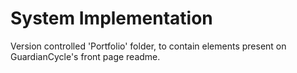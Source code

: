 # System Implementation

Version controlled 'Portfolio' folder, to contain elements present on GuardianCycle's front page readme.
